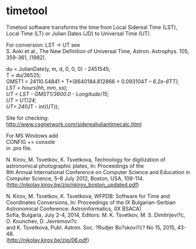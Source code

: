 timetool
========

Timetool software transforms the time from Local Sidereal Time (LST), Local Time (LT) or Julian Dates (JD) to Universal Time (UT). 

For conversion: LST  -> UT see<br>
S. Aoki et al., The New Definition of Universal Time, Astron. Astrophys. 105, 359-361, (1982).

du = JulianDate(y, m, d, 0, 0, 0) - 2451545;<br>
T = du/36525;<br>
GMST1 = 24110.54841 + T*(8640184.812866 + 0.093104*T – 6.2e-6*T*T);<br>
LST = hours(hh, mm, ss); <br>
UT = LST - GMST1/3600.0 - Longitude/15; <br>
UT = UT/24; <br>
UT= 24*(UT - int(UT)); <br>

Site for checking: <br>
http://www.csgnetwork.com/siderealjuliantimecalc.html <br>

For MS Windows add<br>
CONFIG += console<br>
in .pro file.

N. Kirov, M. Tsvetkov, K. Tsvetkova, Technology for digitization of astronomical photographic plates, In: Proceedings of the<br> 
8th Annual International Conference on Computer Science and Education in Computer Science, 5–8 July 2012, Boston, USA, 109-114.<br>
(http://nikolay.kirov.be/zip/nkirov_boston_updated.pdf)

N. Kirov, M. Tsvetkov, K. Tsvetkova, WFPDB: Software for Time and Coordinates Conversions, In: Proceedings of the IX Bulgarian-Serbian Astronomical Conference: Astroinformatics, (IX BSACA) <br>
Sofia, Bulgaria, July 2-4, 2014, Editors: M. K. Tsvetkov, M. S. Dimitrijevi?c, O. Kounchev, D. Jevremovi?c <br>
and K. Tsvetkova, Publ. Astron. Soc. ?Rudjer Bo?skovi?c? No 15, 2015, 43-48.<br>
 (http://nikolay.kirov.be/zip/06.pdf)


